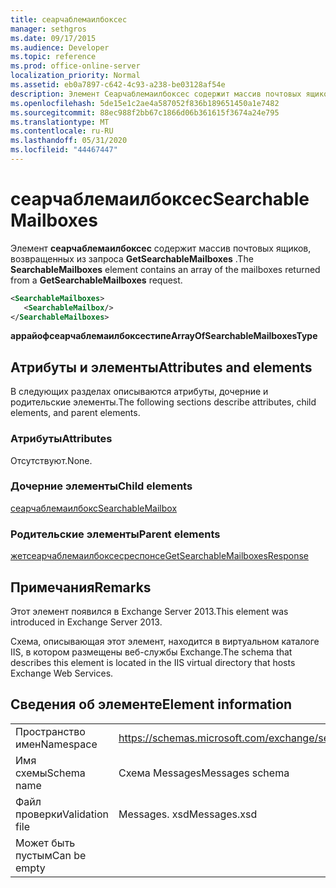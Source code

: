 ```yaml
---
title: сеарчаблемаилбоксес
manager: sethgros
ms.date: 09/17/2015
ms.audience: Developer
ms.topic: reference
ms.prod: office-online-server
localization_priority: Normal
ms.assetid: eb0a7897-c642-4c93-a238-be03128af54e
description: Элемент Сеарчаблемаилбоксес содержит массив почтовых ящиков, возвращенных из запроса GetSearchableMailboxes.
ms.openlocfilehash: 5de15e1c2ae4a587052f836b189651450a1e7482
ms.sourcegitcommit: 88ec988f2bb67c1866d06b361615f3674a24e795
ms.translationtype: MT
ms.contentlocale: ru-RU
ms.lasthandoff: 05/31/2020
ms.locfileid: "44467447"
---
```

# <a name="searchablemailboxes"></a><span data-ttu-id="58c82-103">сеарчаблемаилбоксес</span><span class="sxs-lookup"><span data-stu-id="58c82-103">SearchableMailboxes</span></span>

<span data-ttu-id="58c82-104">Элемент **сеарчаблемаилбоксес** содержит массив почтовых ящиков, возвращенных из запроса **GetSearchableMailboxes** .</span><span class="sxs-lookup"><span data-stu-id="58c82-104">The **SearchableMailboxes** element contains an array of the mailboxes returned from a **GetSearchableMailboxes** request.</span></span> 
  
```XML
<SearchableMailboxes>
   <SearchableMailbox/>
</SearchableMailboxes>
```

 <span data-ttu-id="58c82-105">**аррайофсеарчаблемаилбоксестипе**</span><span class="sxs-lookup"><span data-stu-id="58c82-105">**ArrayOfSearchableMailboxesType**</span></span>
## <a name="attributes-and-elements"></a><span data-ttu-id="58c82-106">Атрибуты и элементы</span><span class="sxs-lookup"><span data-stu-id="58c82-106">Attributes and elements</span></span>

<span data-ttu-id="58c82-107">В следующих разделах описываются атрибуты, дочерние и родительские элементы.</span><span class="sxs-lookup"><span data-stu-id="58c82-107">The following sections describe attributes, child elements, and parent elements.</span></span>
  
### <a name="attributes"></a><span data-ttu-id="58c82-108">Атрибуты</span><span class="sxs-lookup"><span data-stu-id="58c82-108">Attributes</span></span>

<span data-ttu-id="58c82-109">Отсутствуют.</span><span class="sxs-lookup"><span data-stu-id="58c82-109">None.</span></span>
  
### <a name="child-elements"></a><span data-ttu-id="58c82-110">Дочерние элементы</span><span class="sxs-lookup"><span data-stu-id="58c82-110">Child elements</span></span>

[<span data-ttu-id="58c82-111">сеарчаблемаилбокс</span><span class="sxs-lookup"><span data-stu-id="58c82-111">SearchableMailbox</span></span>](searchablemailbox.md)
  
### <a name="parent-elements"></a><span data-ttu-id="58c82-112">Родительские элементы</span><span class="sxs-lookup"><span data-stu-id="58c82-112">Parent elements</span></span>

[<span data-ttu-id="58c82-113">жетсеарчаблемаилбоксесреспонсе</span><span class="sxs-lookup"><span data-stu-id="58c82-113">GetSearchableMailboxesResponse</span></span>](getsearchablemailboxesresponse.md)
  
## <a name="remarks"></a><span data-ttu-id="58c82-114">Примечания</span><span class="sxs-lookup"><span data-stu-id="58c82-114">Remarks</span></span>

<span data-ttu-id="58c82-115">Этот элемент появился в Exchange Server 2013.</span><span class="sxs-lookup"><span data-stu-id="58c82-115">This element was introduced in Exchange Server 2013.</span></span>
  
<span data-ttu-id="58c82-116">Схема, описывающая этот элемент, находится в виртуальном каталоге IIS, в котором размещены веб-службы Exchange.</span><span class="sxs-lookup"><span data-stu-id="58c82-116">The schema that describes this element is located in the IIS virtual directory that hosts Exchange Web Services.</span></span>
  
## <a name="element-information"></a><span data-ttu-id="58c82-117">Сведения об элементе</span><span class="sxs-lookup"><span data-stu-id="58c82-117">Element information</span></span>

|||
|:-----|:-----|
|<span data-ttu-id="58c82-118">Пространство имен</span><span class="sxs-lookup"><span data-stu-id="58c82-118">Namespace</span></span>  <br/> |https://schemas.microsoft.com/exchange/services/2006/messages  <br/> |
|<span data-ttu-id="58c82-119">Имя схемы</span><span class="sxs-lookup"><span data-stu-id="58c82-119">Schema name</span></span>  <br/> |<span data-ttu-id="58c82-120">Схема Messages</span><span class="sxs-lookup"><span data-stu-id="58c82-120">Messages schema</span></span>  <br/> |
|<span data-ttu-id="58c82-121">Файл проверки</span><span class="sxs-lookup"><span data-stu-id="58c82-121">Validation file</span></span>  <br/> |<span data-ttu-id="58c82-122">Messages. xsd</span><span class="sxs-lookup"><span data-stu-id="58c82-122">Messages.xsd</span></span>  <br/> |
|<span data-ttu-id="58c82-123">Может быть пустым</span><span class="sxs-lookup"><span data-stu-id="58c82-123">Can be empty</span></span>  <br/> ||
   

